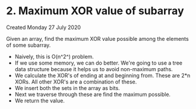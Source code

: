 # 2. Maximum XOR value of subarray
Created Monday 27 July 2020

Given an array, find the maximum XOR value possible among the elements of some subarray.


* Naively, this is O(n^2^) problem.
* If we use some memory, we can do better. We're going to use a tree data structure because it helps us to avoid non-maximum paths.
* We calculate the XOR's of ending at and beginning from. These are 2*n XORs. All other XOR's are a combination of these. 
* We insert both the sets in the array as bits.
* Next we traverse through these are find the maximum possible.
* We return the value.


